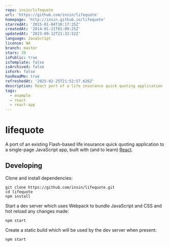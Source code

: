 ```yaml
---
repo: insin/lifequote
url: 'https://github.com/insin/lifequote'
homepage: 'http://insin.github.io/lifequote'
starredAt: '2015-01-04T10:17:25Z'
createdAt: '2014-01-21T01:09:25Z'
updatedAt: '2023-09-12T21:32:52Z'
language: JavaScript
license: NA
branch: master
stars: 39
isPublic: true
isTemplate: false
isArchived: false
isFork: false
hasReadMe: true
refreshedAt: '2025-02-25T21:52:57.626Z'
description: React port of a life insurance quick quoting application
tags:
  - example
  - react
  - react-app
---
```


# lifequote

A port of an existing Flash-based life insurance quick quoting application to a single-page JavaScript app, built with (and to learn) [React](http://facebook.github.io/react/).

## Developing

Clone and install dependencies:

```
git clone https://github.com/insin/lifequote.git
cd lifequote
npm install
```

Start a dev server which uses Webpack to bundle JavaScript and CSS and hot reload any changes made:

```
npm start
```

Create a static build which will be used by the dev server when present:

```
npm start
```
